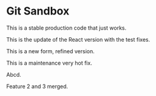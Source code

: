 # Git Sandbox

This is a stable production code that just works.

This is the update of the React version with the test fixes.

This is a new form, refined version.

This is a maintenance very hot fix.

Abcd.

Feature 2 and 3 merged.
